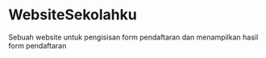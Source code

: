 # WebsiteSekolahku
Sebuah website untuk pengisisan form pendaftaran dan menampilkan hasil form pendaftaran

